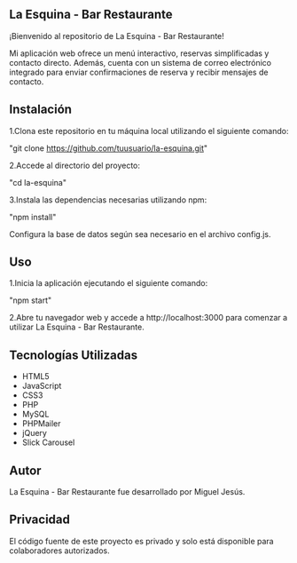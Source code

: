 ## La Esquina - Bar Restaurante


¡Bienvenido al repositorio de La Esquina - Bar Restaurante!

Mi aplicación web ofrece un menú interactivo, reservas simplificadas y contacto directo. Además, cuenta con un sistema de correo electrónico integrado para enviar confirmaciones de reserva y recibir mensajes de contacto.


## Instalación

1.Clona este repositorio en tu máquina local utilizando el siguiente comando:

"git clone https://github.com/tuusuario/la-esquina.git"

2.Accede al directorio del proyecto: 

"cd la-esquina"

3.Instala las dependencias necesarias utilizando npm:

"npm install"


Configura la base de datos según sea necesario en el archivo config.js.


## Uso

1.Inicia la aplicación ejecutando el siguiente comando:

"npm start"

2.Abre tu navegador web y accede a http://localhost:3000 para comenzar a utilizar La Esquina - Bar Restaurante.


## Tecnologías Utilizadas

- HTML5
- JavaScript
- CSS3
- PHP
- MySQL
- PHPMailer
- jQuery
- Slick Carousel



## Autor

La Esquina - Bar Restaurante fue desarrollado por Miguel Jesús.



## Privacidad

El código fuente de este proyecto es privado y solo está disponible para colaboradores autorizados.





